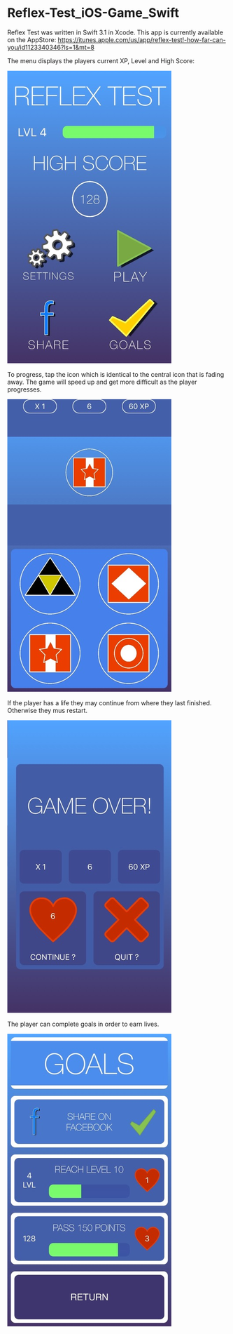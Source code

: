 # Reflex-Test_iOS-Game_Swift

Reflex Test was written in Swift 3.1 in Xcode.
This app is currently available on the AppStore: https://itunes.apple.com/us/app/reflex-test!-how-far-can-you/id1123340346?ls=1&mt=8

The menu displays the players current XP, Level and High Score:

![Alt text](/ScreenShots/menu.jpg?raw=true "menu")

To progress, tap the icon which is identical to the central icon that is fading away.
The game will speed up and get more difficult as the player progresses.

![Alt text](/ScreenShots/game.jpg?raw=true "game")

If the player has a life they may continue from where they last finished. 
Otherwise they mus restart.

![Alt text](/ScreenShots/gameover.jpg?raw=true "gameover")

The player can complete goals in order to earn lives.

![Alt text](/ScreenShots/goals.jpg?raw=true "goals")
